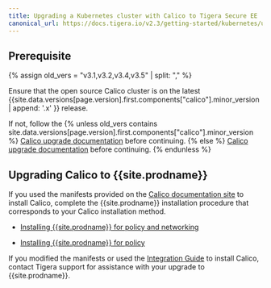 ```yaml
---
title: Upgrading a Kubernetes cluster with Calico to Tigera Secure EE
canonical_url: https://docs.tigera.io/v2.3/getting-started/kubernetes/upgrade/upgrade-to-tsee
---
```


## Prerequisite
{% assign old_vers = "v3.1,v3.2,v3.4,v3.5" | split: "," %}

Ensure that the open source Calico cluster is on the latest {{site.data.versions[page.version].first.components["calico"].minor_version | append: '.x' }}
release.

If not, follow the {% unless old_vers contains site.data.versions[page.version].first.components["calico"].minor_version %}
[Calico upgrade documentation](https://docs.projectcalico.org/{{site.data.versions[page.version].first.components["calico"].minor_version}}/maintenance/kubernetes-upgrade) before continuing.
{% else %}
[Calico upgrade documentation](https://docs.projectcalico.org/{{site.data.versions[page.version].first.components["calico"].minor_version}}/getting-started/kubernetes/upgrade/upgrade) before continuing.
{% endunless %}

## Upgrading Calico to {{site.prodname}}

If you used the manifests provided on the [Calico documentation site](https://docs.projectcalico.org/) 
to install Calico, complete the {{site.prodname}} installation procedure that 
corresponds to your Calico installation method.

- [Installing {{site.prodname}} for policy and networking](installation/calico)

- [Installing {{site.prodname}} for policy](installation/other)

If you modified the manifests or used the 
[Integration Guide](https://docs.projectcalico.org/latest/getting-started/kubernetes/installation/integration) 
to install Calico, contact Tigera support for assistance with your upgrade 
to {{site.prodname}}.

